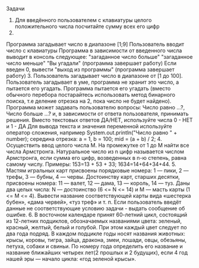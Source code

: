 Задачи
1. Для введённого пользователем с клавиатуры целого положительного числа посчитайте сумму всех его цифр
2.
Программа загадывает число в диапазоне [1;9]
Пользователь вводит число с клавиатуры
Программа в зависимости от введенного числа выводит в консоль следующее:
"загаданное число больше"
"загаданное число меньше"
"Вы угадали" (программа завершает работу)
Если введен 0, вывести "выход из программы" (программа завершает работу)
3. 
Пользователь загадывает число в диапазоне от [1 до 100].
Пользователь загадывает в уме, программа не хранит это число, а пытается его угадать.
Программа пытается его угадать (вместо обычного перебора постарайтесь
использовать метод бинарного поиска, т.е деление отрезка на 2, пока число не будет найдено).
Программа может задавать пользователю вопросы: Число равно ...?, Число больше ...? и, в зависимости от ответа пользователя, принимать решения.
Вместо текстовых ответов ДА/НЕТ, используйте числа 0 - НЕТ и 1 - ДА
Для вывода текста и значения переменной используйте оператор сложения, например System.out.println("Число равно " + number);
середина отрезка: a = 1, b = 100; mid = (a + b) / 2;
4. Осуществить ввод целого числа М. На промежутке от 1 до M найти все числа Армстронга. Натуральное число из n цифр называется числом Армстронга, если сумма его цифр, возведенных в n-ю степень, равна самому числу. Примеры: 153=13 + 53 + 33; 1634=14+64+34+44. 
5. Мастям игральных карт присвоены порядковые номера: 1 — пики, 2 — трефы, 3 — бубны, 4 — червы. Достоинству карт, старших десятки, присвоены номера: 11 — валет, 12 — дама, 13 — король, 14 — туз. Даны два целых числа: N — достоинство (6 <= N <= 14) и M — масть карты (1 <= M <= 4). Вывести название соответствующей карты вида «шестерка бубен», «дама червей», «туз треф» и т. п. Если пользователь введёт данные не соответствующие условию задачи - выдать сообщение об ошибке.
6. В восточном календаре принят 60-летний цикл, состоящий из 12-летних подциклов, обозначаемых названиями цвета: зеленый, красный, желтый, белый и голубой. При этом каждый цвет следует по два года подряд. В каждом подцикле годы носят названия животных: крысы, коровы, тигра, зайца, дракона, змеи, лошади, овцы, обезьяны, петуха, собаки и свиньи. По номеру года определить его название и название ближайших четырех лет(2 прошлых и 2 будущих), если 4 год нашей эры — начало цикла: «год зеленой крысы». 

